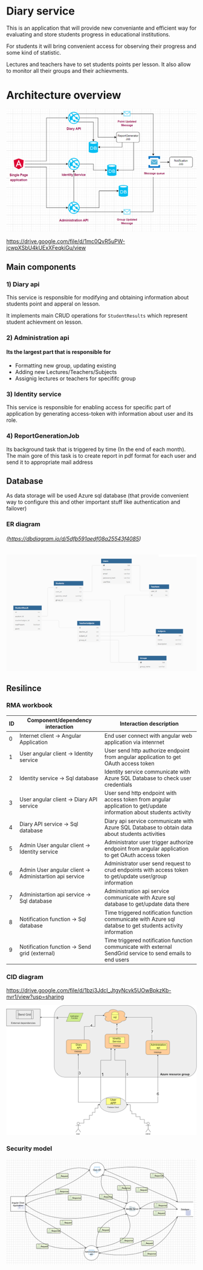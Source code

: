 # Diary service

This is an application that will provide new conveniante and efficient way for evaluating and store students progress in educational institutions.

For students it will bring convenient access for observing their progress and some kind of statistic.

Lectures and teachers have to set students points per lesson. It also allow to monitor all their groups and their achievments.

# Architecture overview

![GitHub Logo](/images/app-architecture.png)

https://drive.google.com/file/d/1mc0QvR5uPW-jcwpXSbU4kUExXFeqkiGu/view

## Main components

### 1) Diary api

This service is responsible for modifying and obtaining information about students point and apperal on lesson.

It implements main CRUD operations for `StudentResults` which represent student achievment on lesson.

### 2) Administration api

#### Its the largest part that is responsible for
- Formatting new group, updating existing
- Adding new Lectures/Teachers/Subjects
- Assignig lectures or teachers for specififc group

### 3) Identity service

This service is responsible for enabling access for specific part of application by generating access-token with information about user and its role.

### 4) ReportGenerationJob

Its background task that is triggered by time (In the end of each month).
The main gore of this task is to create report in pdf format for each user and send it to appropriate mail address


## Database

As data storage will be used Azure sql database (that provide convenient way to configure this and other important stuff like authentication and failover)

### ER diagram
###### (https://dbdiagram.io/d/5dfb591aedf08a25543f4085)

![GitHub Logo](/images/er-diagram.png)

## Resilince

### RMA workbook

ID | Component/dependency interaction | Interaction description
------------ | ------------- | -------------
0 | Internet client -> Angular Application | End user connect with angular web application via intenrnet 
1 | User angular client -> Identity service | User send http authorize endpoint from angular application to get OAuth access token
2 | Identity service -> Sql database | Identity service communicate with Azure SQL Database to check user credentials
3 | User angular client -> Diary API service | User send http endpoint with access token from angular application to get/update information about students activity
4 | Diary API service -> Sql database | Diary api service communicate with Azure SQL Database to obtain data about students activities
5 | Admin User angular client -> Identity service | Administrator user trigger authorize endpoint from angular application to get OAuth access token
6 | Admin User angular client -> Administartion api service | Administrator user send request to crud endpoints with access token to get/update user/group information
7 | Administartion api service -> Sql database | Administration api service communicate with Azure sql database to get/update data there
8 | Notification function -> Sql database | Time triggered notification function communicate with Azure sql databse to get students activity information
9 | Notification function -> Send grid (external) | Time triggered notification function communicate with external SendGrid service to send emails to end users 

### CID diagram

https://drive.google.com/file/d/1bzj3JdcI_JtgyNcvk5UOwBpkzKb-nvr1/view?usp=sharing

![GitHub Logo](/images/CID-diagram.png)

### Security model

![GitHub Logo](/images/security-model.png)

